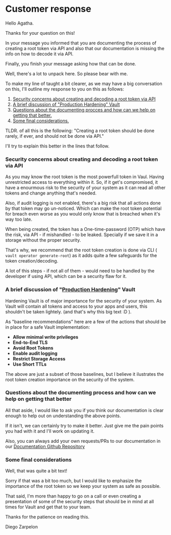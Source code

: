 # Customer response

Hello Agatha.

Thanks for your question on this! 

In your message you informed that you are documenting the process of creating a root token via API and also that our documentation is missing the info on how to decode it via API. 

Finally, you finish your message asking how that can be done. 

Well, there's a lot to unpack here. So please bear with me. 

To make my line of taught a bit clearer, as we may have a big conversation on this, I'll outline my response to you on this as follows:

1. [Security concerns about creating and decoding a root token via API](#security-concerns-about-creating-and-decoding-a-root-token)
2. [A brief discussion of &#34;Production Hardening&#34; Vault](#a-brief-discussion-of-production-hardening-vault)
3. [Questions about the documenting procces and how can we help on getting that better.](#questions-about-the-documenting-process-and-how-can-we-help-on-getting-that-better)
4. [Some final considerations.](#some-final-considerations)

TLDR. of all this is the following: "Creating a root token should be done rarely, if ever, and should not be done via API."

I'll try to explain this better in the lines that follow.

### Security concerns about creating and decoding a root token via API

As you may know the root token is the most powerfull token in Vaul. Having unrestricted access to everything within it. So, if it get's compromised, it have a enourmous risk to the security of your system as it can read all other tokens and change anything that's needed.

Also, if audit logging is not enabled, there's a big risk that all actions done by that token may go un-noticed. Which can make the root token potential for breach even worse as you would only know that is breached when it's way too late.

When being created, the token has a One-time-password (OTP) which have the risk, via API - if mishandled - to be leaked. Specially if we save it in a storage without the proper security.

That's why, we recommend that the root token creation is done via CLI ( `vault operator generate-root`) as it adds quite a few safeguards for the token creation/decoding. 

A lot of this steps - if not all of them - would need to be handled by the developer if using API, which can be a security flaw for it.

### A brief discussion of "[Production Hardening](https://developer.hashicorp.com/vault/tutorials/operations/production-hardening)" Vault

Hardening Vault is of major importance for the security of your system. As Vault will contain all tokens and access to your apps and users, this shouldn't be taken lightely. (and that's why this big text :D ).

As "baseline recommendations" here are a few of the actions that should be in place for a safe Vault implementation:

- **Allow minimal write privileges**
- **End-to-End TLS**
- **Avoid Root Tokens**
- **Enable audit logging**
- **Restrict Storage Access**
- **Use Short TTLs**

The above are just a subset of those baselines, but I believe it ilustrates the root token creation importance on the security of the system.

### Questions about the documenting process and how can we help on getting that better

All that aside, I would like to ask you if you think our documentation is clear enough to help out on understanding the above points. 

If it isn't, we can certainly try to make it better. Just give me the pain points you had with it and I'll work on updating it.

Also, you can always add your own requests/PRs to our documentation in our [Documentation Github Repository](https://github.com/hashicorp/vault/tree/main/website/content/docs "Go to Github Repo")

### Some final considerations

Well, that was quite a bit text!

Sorry if that was a bit too much, but I would like to enphasize the importance of the root token so we keep your system as safe as possible.

That said, I'm more than happy to go on a call or even creating a presentation of some of the security steps that should be in mind at all times for Vault and get that to your team. 

Thanks for the patience on reading this.

Diego Zarpelon
